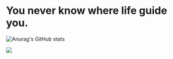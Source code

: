 # You never know where life guide you.

![Anurag's GitHub stats](https://github-readme-stats.vercel.app/api?username=KDEFFALT&show_icons=true&bg_color=00000000&text_color=FFFFFF)


![](https://komarev.com/ghpvc/?username=KDEFFALT)
